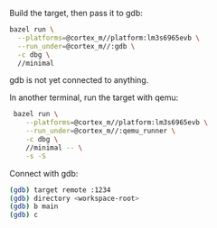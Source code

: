 Build the target, then pass it to gdb:

```sh
bazel run \
  --platforms=@cortex_m//platform:lm3s6965evb \
  --run_under=@cortex_m//:gdb \
  -c dbg \
  //minimal
```

gdb is not yet connected to anything.

In another terminal, run the target with qemu:

```sh
 bazel run \
    --platforms=@cortex_m//platform:lm3s6965evb \
    --run_under=@cortex_m//:qemu_runner \
    -c dbg \
    //minimal -- \
    -s -S
```

Connect with gdb:
```sh
(gdb) target remote :1234
(gdb) directory <workspace-root>
(gdb) b main
(gdb) c
```
